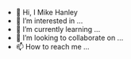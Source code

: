 - 👋 Hi, I Mike Hanley
- 👀 I’m interested in ...
- 🌱 I’m currently learning ...
- 💞️ I’m looking to collaborate on ...
- 📫 How to reach me ...
<!---
 Mike Hanley✨ special ✨ repository because its `README.md` (this file) appears on your GitHub profile.
You can click the Preview link to take a look at your changes.
--->

